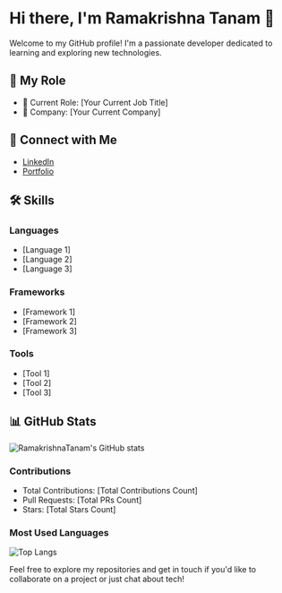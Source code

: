 # Hi there, I'm Ramakrishna Tanam 👋

Welcome to my GitHub profile! I'm a passionate developer dedicated to learning and exploring new technologies.

## 🌟 My Role

- 💼 Current Role: [Your Current Job Title]
- 🏢 Company: [Your Current Company]

## 🔗 Connect with Me

- [LinkedIn](https://www.linkedin.com/in/RamakrishnaTanam)
- [Portfolio](https://your-portfolio-link.com)

## 🛠️ Skills

### Languages
- [Language 1]
- [Language 2]
- [Language 3]

### Frameworks
- [Framework 1]
- [Framework 2]
- [Framework 3]

### Tools
- [Tool 1]
- [Tool 2]
- [Tool 3]

## 📊 GitHub Stats

![RamakrishnaTanam's GitHub stats](https://github-readme-stats.vercel.app/api?username=RamakrishnaTanam&show_icons=true&theme=radical)

### Contributions
- Total Contributions: [Total Contributions Count]
- Pull Requests: [Total PRs Count]
- Stars: [Total Stars Count]

### Most Used Languages

![Top Langs](https://github-readme-stats.vercel.app/api/top-langs/?username=RamakrishnaTanam&layout=compact&theme=radical)

Feel free to explore my repositories and get in touch if you'd like to collaborate on a project or just chat about tech!
